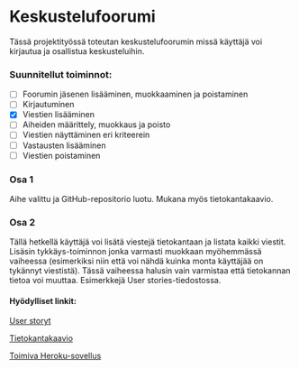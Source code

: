 # Keskustelufoorumi
Tässä projektityössä toteutan keskustelufoorumin missä käyttäjä voi kirjautua ja osallistua keskusteluihin.

### Suunnitellut toiminnot:

* [ ] Foorumin jäsenen lisääminen, muokkaaminen ja poistaminen
* [ ] Kirjautuminen
* [x] Viestien lisääminen
* [ ] Aiheiden määrittely, muokkaus ja poisto
* [ ] Viestien näyttäminen eri kriteerein
* [ ] Vastausten lisääminen
* [ ] Viestien poistaminen 

### Osa 1
Aihe valittu ja GitHub-repositorio luotu. Mukana myös tietokantakaavio.

### Osa 2
Tällä hetkellä käyttäjä voi lisätä viestejä tietokantaan ja listata kaikki viestit. Lisäsin tykkäys-toiminnon jonka varmasti muokkaan myöhemmässä vaiheessa (esimerkiksi niin että voi nähdä kuinka monta käyttäjää on tykännyt viestistä). Tässä vaiheessa halusin vain varmistaa että tietokannan tietoa voi muuttaa. Esimerkkejä User stories-tiedostossa.

#### Hyödylliset linkit:
[User storyt](https://github.com/H4m5t3r/Keskustelufoorumi/blob/master/documentation/User%20stories.md)

[Tietokantakaavio](https://github.com/H4m5t3r/Keskustelufoorumi/blob/master/documentation/Tietokantakaavio.png)

[Toimiva Heroku-sovellus](https://tsoha-k2020-keskustelufoorumi.herokuapp.com/)
